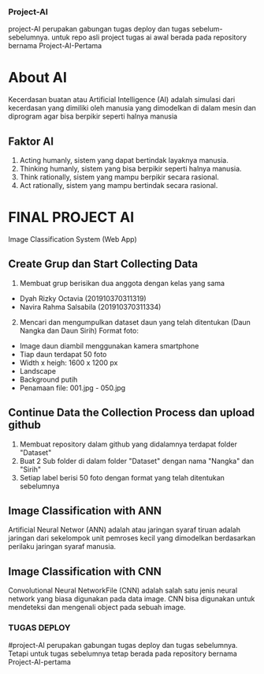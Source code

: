 ### Project-AI
project-AI perupakan gabungan tugas deploy dan tugas sebelum-sebelumnya. untuk repo asli project tugas ai awal berada pada repository bernama Project-AI-Pertama

# About AI
Kecerdasan buatan atau Artificial Intelligence (AI) adalah simulasi dari kecerdasan yang dimiliki oleh manusia yang dimodelkan di dalam mesin dan diprogram agar bisa berpikir seperti halnya manusia
## Faktor AI
1. Acting humanly, sistem yang dapat bertindak layaknya manusia.
2. Thinking humanly, sistem yang bisa berpikir seperti halnya manusia.
3. Think rationally, sistem yang mampu berpikir secara rasional.
4. Act rationally, sistem yang mampu bertindak secara rasional.

# FINAL PROJECT AI
Image Classification System (Web App)

## Create Grup dan Start Collecting Data
1. Membuat grup berisikan dua anggota dengan kelas yang sama
  * Dyah Rizky Octavia (201910370311319)
  * Navira Rahma Salsabila (201910370311334)
2. Mencari dan mengumpulkan dataset daun yang telah ditentukan (Daun Nangka dan Daun Sirih) 
  Format foto:
  - Image daun diambil menggunakan kamera smartphone
  - Tiap daun terdapat 50 foto
  - Width x heigh: 1600 x 1200 px
  - Landscape
  - Background putih
  - Penamaan file: 001.jpg - 050.jpg

## Continue Data the Collection Process dan upload github
1. Membuat repository dalam github yang didalamnya terdapat folder "Dataset"
2. Buat 2 Sub folder di dalam folder "Dataset" dengan nama "Nangka" dan "Sirih" 
3. Setiap label berisi 50 foto dengan format yang telah ditentukan sebelumnya

## Image Classification with ANN
Artificial Neural Networ (ANN) adalah atau jaringan syaraf tiruan adalah jaringan dari sekelompok unit pemroses kecil yang dimodelkan berdasarkan perilaku jaringan syaraf manusia.

## Image Classification with CNN
Convolutional Neural NetworkFile (CNN) adalah salah satu jenis neural network yang biasa digunakan pada data image. CNN bisa digunakan untuk mendeteksi dan mengenali object pada sebuah image.

### TUGAS DEPLOY
#project-AI perupakan gabungan tugas deploy dan tugas sebelumnya. Tetapi untuk tugas sebelumnya tetap berada pada repository bernama Project-AI-pertama
